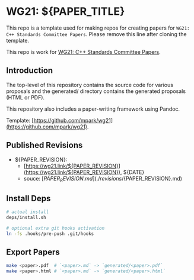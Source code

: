 # WG21: ${PAPER_TITLE}

This repo is a template used for making repos for creating papers for `WG21: C++ Standards Committee Papers`. Please remove this line after cloning the template.

This repo is work for [WG21: C++ Standards Committee Papers](https://www.open-std.org/jtc1/sc22/wg21/docs/papers/).


## Introduction
The top-level of this repository contains the source code for various proposals and the generated/ directory contains the generated proposals (HTML or PDF).

This repository also includes a paper-writing framework using Pandoc.

Template: [https://github.com/mpark/wg21](https://github.com/mpark/wg21).


## Published Revisions

* ${PAPER_REVISION}:
  * [https://wg21.link/${PAPER_REVISION}](https://wg21.link/${PAPER_REVISION}), ${DATE}
  * souce: [${PAPER_REVISION}.md](./revisions/${PAPER_REVISION}.md)

## Install Deps

```bash
# actual install
deps/install.sh

# optional extra git hooks activation
ln -fs .hooks/pre-push .git/hooks
```

## Export Papers

```bash
make <paper>.pdf  # `<paper>.md` -> `generated/<paper>.pdf`
make <paper>.html # `<paper>.md` -> `generated/<paper>.html`
```
